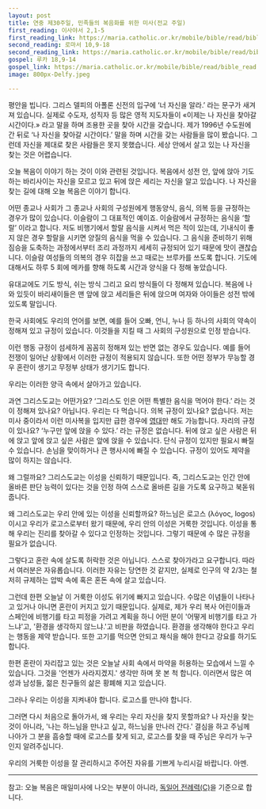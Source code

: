 ```yaml
---
layout: post
title: 연중 제30주일, 민족들의 복음화를 위한 미사(전교 주일)
first_reading: 이사야서 2,1-5
first_reading_link: https://maria.catholic.or.kr/mobile/bible/read/bible_read.asp?m=1&n=129&p=2
second_reading: 로마서 10,9-18
second_reading_link: https://maria.catholic.or.kr/mobile/bible/read/bible_read.asp?m=2&n=152&p=10
gospel: 루카 18,9-14
gospel_link: https://maria.catholic.or.kr/mobile/bible/read/bible_read.asp?m=2&n=149&p=18
image: 800px-Delfy.jpeg

---
```

 
평안을 빕니다. 그리스 델피의 아폴론 신전의 입구에 ‘너 자신을 알라.’ 라는
문구가 새겨져 있습니다. 
실제로 수도자, 성직자 등 많은 영적 지도자들이
«이제는 나 자신을 찾아갈 시간이다.» 라고 말을 하며 조용한 곳을 찾아
시간을 갖습니다. 
제가 1996년 수도원에 간 뒤로 ‘나 자신을 찾아갈
시간이다.’ 말을 하며 시간을 갖는 사람들을 많이 봤습니다. 그런데 자신을
제대로 찾은 사람들은 못지 못했습니다. 세상 안에서 살고 있는 나 자신을
찾는 것은 어렵습니다.

오늘 복음이 이야기 하는 것이 이와 관련된
것입니다.
복음에서 성전 안, 앞에 앉아 기도하는 바리사이는 자신을 모르고 있고
뒤에 앉은 세리는 자신을 알고 있습니다. 나 자신을 찾는 길에 대해 오늘
복음은 이야기 합니다.

어떤 종교나 사회가 그 종교나 사회의 구성원에게 행동양식, 음식, 의복
등을 규정하는 경우가 많이 있습니다. 이슬람이 그 대표적인 예이죠.
이슬람에서 규정하는 음식을 ‘할랄’ 이라고 합니다. 저도 비행기에서 할랄
음식을 시켜서 먹은 적이 있는데, 기내식이 좋지 않은 경우 할랄을 시키면
양질의 음식을 먹을 수 있습니다. 그 음식을 준비하기 위해 짐승을
도축하는 과정에서부터 조리 과정까지 세세히 규정되어 있기 때문에 맛이
괜찮습니다. 이슬람 여성들의 의복의 경우 히잡을 쓰고 때로는 브루카를
쓰도록 합니다. 기도에 대해서도 하루 5 회에 메카를 향해 하도록 시간과
양식을 다 정해 놓았습니다. 

유대교에도 기도 방식, 쉬는 방식 그리고 요리
방식들이 다 정해져 있습니다. 복음에 나와 있듯이 바리새이들은 맨 앞에
앉고 세리들은 뒤에 앉으며 여자와 아이들은 성전 밖에 있도록 말입니다.

한국 사회에도 우리의 언어를 보면, 예를 들어 오빠, 언니, 누나 등 하나의
사회의 약속이 정해져 있고 규정이 있습니다. 이것들을 지킬 때 그 사회의
구성원으로 인정 받습니다. 

이런 행동 규정이 섬세하게 꼼꼼히 정해져 있는
반면 없는 경우도 있습니다. 예를 들어 전쟁이 일어난 상황에서 이러한
규정이 적용되지 않습니다. 또한 어떤 정부가 무능할 경우 혼란이 생기고
무정부 상태가 생기기도 합니다. 

우리는 이러한 양극 속에서 살아가고
있습니다.

과연 그리스도교는 어떤가요? ‘그리스도 인은 어떤 특별한 음식을 먹어야
한다.’ 라는 것이 정해져 있나요? 아닙니다. 우리는 다 먹습니다. 의복
규정이 있나요? 없습니다. 저는 미사 중이라서 이런 미사복을 입지만 급한
경우에 <a href="https://maria.catholic.or.kr/dictionary/term/term_view.asp?ctxtIdNum=2443&keyword=%EC%98%81%EB%8C%80&gubun=01">영대</a>만 해도 가능합니다. 자리의 규정이 있나요? ‘누구만 앞에 앉을
수 있다.’ 라는 규정은 없습니다. 뒤에 앉고 싶은 사람은 뒤에 앉고 앞에
앉고 싶은 사람은 앞에 앉을 수 있습니다. 단식 규정이 있지만 필요시 빠질
수 있습니다. 손님을 맞이하거나 큰 행사시에 빠질 수 있습니다. 규정이
있어도 제약을 많이 하지는 않습니다. 

왜 그럴까요? 그리스도교는 이성을
신뢰하기 때문입니다. 즉, 그리스도교는 인간 안에 올바른 판단 능력이
있다는 것을 인정 하여 스스로 올바른 길을 가도록 요구하고 북돋워
줍니다. 

왜 그리스도교는 우리 안에 있는 이성을 신뢰할까요? 하느님은
로고스 (λόγος, logos) 이시고 우리가 로고스로부터 왔기 때문에, 우리 안의
이성은 거룩한 것입니다. 이성을 통해 우리는 진리를 찾아갈 수 있다고
인정하는 것입니다. 그렇기 때문에 수 많은 규정을 필요가 없습니다.

그렇다고 혼란 속에 살도록 허락한 것은 아닙니다. 스스로 찾아가라고
요구합니다. 따라서 여러분은 자유롭습니다. 이러한 자유는 당연한 것
같지만, 실제로 인구의 약 2/3는 철저히 규제하는 압박 속에 혹은 혼돈 속에
살고 있습니다.

그런데 한편 오늘날 이 거룩한 이성도 위기에 빠지고 있습니다. 수많은
이념들이 나타나고 있거나 아니면 혼란이 커지고 있기 때문입니다. 실제로,
제가 우리 복사 어린이들과 스페인에 비행기를 타고 피정을 가려고 계획을
하니 어떤 분이 '어떻게 비행기를 타고 가느냐'고, '환경을
생각하지 않느냐.'고 비판을 하였습니다. 환경을 생각해야 한다고 우리는
행동을 제약 받습니다. 또한 고기를 먹으면 안되고 채식을 해야 한다고
강요를 하기도 합니다. 

한편 혼란이 자리잡고 있는 것은 오늘날 사회
속에서 마약을 허용하는 모습에서 느낄 수 있습니다. 그것을 '언젠가
사라지겠지.' 생각만 하며 못 본 척 합니다. 이러면서 많은 여성과 남성들,
젊은 친구들의 삶은 황폐해 지고 있습니다.

그러나 우리는 이성을 지켜내야 합니다. 로고스를 만나야 합니다.

그러면 다시 처음으로 돌아가서, 왜 우리는 우리 자신을 찾지 못할까요? 나
자신을 찾는 것이 아니라, '나는 하느님을 만나고 싶고, 하느님을 만나러
간다.' 결심을 하고 주님께 나아가 그 분을 흠숭할 때에 로고스를 찾게
되고, 로고스를 찾을 때 주님은 우리가 누구인지 알려주십니다. 

우리의
거룩한 이성을 잘 관리하시고 주어진 자유를 기쁘게 누리시길 바랍니다.
아멘.

<hr>

참고: 오늘 복음은 매일미사에 나오는 부분이 아니라, <a href="https://www.bibelwerk.de/verein/was-wir-bieten/sonntagslesungen/alle-sonntagslesungen">독일어 전례력(C)</a>을 기준으로 합니다.